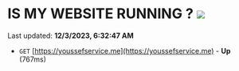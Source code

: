 # IS MY WEBSITE RUNNING ? [![](https://img.shields.io/static/v1?label=Sponsor&message=%E2%9D%A4&logo=GitHub&color=%23fe8e86)](https://github.com/sponsors/<username>)

Last updated: **12/3/2023, 6:32:47 AM**

- `GET` [https://youssefservice.me](https://youssefservice.me) - **Up** (767ms)
